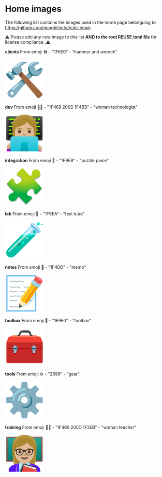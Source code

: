 # Home images

The following list contains the images used in the home page belonguing to https://github.com/googlefonts/noto-emoji.

⚠️ Please add any new image to this list **AND to the root REUSE.toml file** for license compliance .⚠️

**clients** From emoji 🛠️ - "1F6E0" - "hammer and wrench"

![clients.png](clients.png)

**dev** From emoji 👩‍💻 - "1F469 200D 1F4BB" - "woman technologist"

![dev.png](dev.png)

**integration** From emoji 🧩 - "1F9E9" - "puzzle piece"

![integration.png](integration.png)

**lab** From emoji 🧪 - "1F9EA" - "test tube"

![lab.png](lab.png)

**notes** From emoji 📝 - "1F4DD" - "memo"

![notes.png](notes.png)

**toolbox** From emoji 🧰 - "1F9F0" - "toolbox"

![toolbox.png](toolbox.png)

**tools** From emoji ⚙️ - "2699" - "gear"

![tools.png](tools.png)

**training** From emoji 👩‍🏫 - "1F469 200D 1F3EB" - "woman teacher"

![training.png](training.png)
